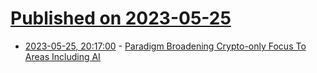 # [Published on 2023-05-25](index.md)

* [2023-05-25, 20:17:00](https://tech.slashdot.org/story/23/05/25/2017239/paradigm-broadening-crypto-only-focus-to-areas-including-ai?utm_source=rss1.0mainlinkanon&utm_medium=feed) - [Paradigm Broadening Crypto-only Focus To Areas Including AI](https://tech.slashdot.org/story/23/05/25/2017239/paradigm-broadening-crypto-only-focus-to-areas-including-ai?utm_source=rss1.0mainlinkanon&utm_medium=feed)
